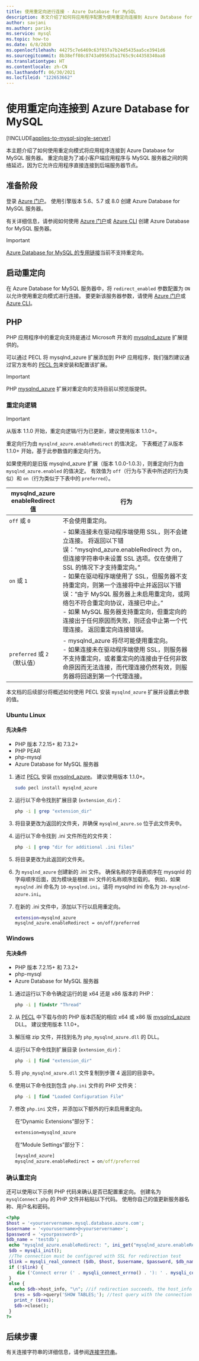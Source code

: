 ```yaml
---
title: 使用重定向进行连接 - Azure Database for MySQL
description: 本文介绍了如何将应用程序配置为使用重定向连接到 Azure Database for MySQL。
author: savjani
ms.author: pariks
ms.service: mysql
ms.topic: how-to
ms.date: 6/8/2020
ms.openlocfilehash: 44275c7e6469c63f037a7b24d5435aa5ce3941d6
ms.sourcegitcommit: 8b38eff08c8743a095635a1765c9c44358340aa8
ms.translationtype: HT
ms.contentlocale: zh-CN
ms.lasthandoff: 06/30/2021
ms.locfileid: "122653662"
---
```

# <a name="connect-to-azure-database-for-mysql-with-redirection"></a>使用重定向连接到 Azure Database for MySQL

[!INCLUDE[applies-to-mysql-single-server](includes/applies-to-mysql-single-server.md)]

本主题介绍了如何使用重定向模式将应用程序连接到 Azure Database for MySQL 服务器。 重定向是为了减小客户端应用程序与 MySQL 服务器之间的网络延迟，因为它允许应用程序直接连接到后端服务器节点。

## <a name="before-you-begin"></a>准备阶段
登录 [Azure 门户](https://portal.azure.com)。 使用引擎版本 5.6、5.7 或 8.0 创建 Azure Database for MySQL 服务器。 

有关详细信息，请参阅如何使用 [Azure 门户](quickstart-create-mysql-server-database-using-azure-portal.md)或 [Azure CLI](quickstart-create-mysql-server-database-using-azure-cli.md) 创建 Azure Database for MySQL 服务器。

> [!IMPORTANT]
> [Azure Database for MySQL 的专用链接](concepts-data-access-security-private-link.md)当前不支持重定向。

## <a name="enable-redirection"></a>启动重定向

在 Azure Database for MySQL 服务器中，将 `redirect_enabled` 参数配置为 `ON` 以允许使用重定向模式进行连接。 要更新该服务器参数，请使用 [Azure 门户](howto-server-parameters.md)或 [Azure CLI](howto-configure-server-parameters-using-cli.md)。

## <a name="php"></a>PHP

PHP 应用程序中的重定向支持是通过 Microsoft 开发的 [mysqlnd_azure](https://github.com/microsoft/mysqlnd_azure) 扩展提供的。 

可以通过 PECL 将 mysqlnd_azure 扩展添加到 PHP 应用程序，我们强烈建议通过官方发布的 [PECL 包](https://pecl.php.net/package/mysqlnd_azure)来安装和配置该扩展。

> [!IMPORTANT]
> PHP [mysqlnd_azure](https://github.com/microsoft/mysqlnd_azure) 扩展对重定向的支持目前以预览版提供。

### <a name="redirection-logic"></a>重定向逻辑

>[!IMPORTANT]
> 从版本 1.1.0 开始，重定向逻辑/行为已更新，建议使用版本 1.1.0+。

重定向行为由 `mysqlnd_azure.enableRedirect` 的值决定。 下表概述了从版本 1.1.0+ 开始，基于此参数值的重定向行为。

如果使用的是旧版 mysqlnd_azure 扩展（版本 1.0.0-1.0.3），则重定向行为由 `mysqlnd_azure.enabled` 的值决定。 有效值为 `off`（行为与下表中所述的行为类似）和 `on`（行为类似于下表中的 `preferred`）。  

|**mysqlnd_azure enableRedirect 值**| **行为**|
|----------------------------------------|-------------|
|`off` 或 `0`|不会使用重定向。 |
|`on` 或 `1`|- 如果连接未在驱动程序端使用 SSL，则不会建立连接。 将返回以下错误：“mysqlnd_azure.enableRedirect 为 on，但连接字符串中未设置 SSL 选项。仅在使用了 SSL 的情况下才支持重定向。”<br>- 如果在驱动程序端使用了 SSL，但服务器不支持重定向，则第一个连接将中止并返回以下错误：“由于 MySQL 服务器上未启用重定向，或网络包不符合重定向协议，连接已中止。”<br>- 如果 MySQL 服务器支持重定向，但重定向的连接出于任何原因而失败，则还会中止第一个代理连接。 返回重定向连接错误。|
|`preferred` 或 `2`<br> （默认值）|- mysqlnd_azure 将尽可能使用重定向。<br>- 如果连接未在驱动程序端使用 SSL，则服务器不支持重定向，或者重定向的连接由于任何非致命原因而无法连接，而代理连接仍然有效，则服务器将回退到第一个代理连接。|

本文档的后续部分将概述如何使用 PECL 安装 `mysqlnd_azure` 扩展并设置此参数的值。

### <a name="ubuntu-linux"></a>Ubuntu Linux

#### <a name="prerequisites"></a>先决条件 
- PHP 版本 7.2.15+ 和 7.3.2+
- PHP PEAR 
- php-mysql
- Azure Database for MySQL 服务器

1. 通过 [PECL](https://pecl.php.net/package/mysqlnd_azure) 安装 [mysqlnd_azure](https://github.com/microsoft/mysqlnd_azure)。 建议使用版本 1.1.0+。

    ```bash
    sudo pecl install mysqlnd_azure
    ```

2. 运行以下命令找到扩展目录 (`extension_dir`)：

    ```bash
    php -i | grep "extension_dir"
    ```

3. 将目录更改为返回的文件夹，并确保 `mysqlnd_azure.so` 位于此文件夹中。 

4. 运行以下命令找到 .ini 文件所在的文件夹： 

    ```bash
    php -i | grep "dir for additional .ini files"
    ```

5. 将目录更改为此返回的文件夹。 

6. 为 `mysqlnd_azure` 创建新的 .ini 文件。 确保名称的字母表顺序在 mysqnld 的字母顺序后面，因为模块是根据 ini 文件的名称顺序加载的。 例如，如果 `mysqlnd` .ini 命名为 `10-mysqlnd.ini`，请将 mysqlnd ini 命名为 `20-mysqlnd-azure.ini`。

7. 在新的 .ini 文件中，添加以下行以启用重定向。

    ```bash
    extension=mysqlnd_azure
    mysqlnd_azure.enableRedirect = on/off/preferred
    ```

### <a name="windows"></a>Windows

#### <a name="prerequisites"></a>先决条件 
- PHP 版本 7.2.15+ 和 7.3.2+
- php-mysql
- Azure Database for MySQL 服务器

1. 通过运行以下命令确定运行的是 x64 还是 x86 版本的 PHP：

    ```cmd
    php -i | findstr "Thread"
    ```

2. 从 [PECL](https://pecl.php.net/package/mysqlnd_azure) 中下载与你的 PHP 版本匹配的相应 x64 或 x86 版 [mysqlnd_azure](https://github.com/microsoft/mysqlnd_azure) DLL。 建议使用版本 1.1.0+。

3. 解压缩 zip 文件，并找到名为 `php_mysqlnd_azure.dll` 的 DLL。

4. 运行以下命令找到扩展目录 (`extension_dir`)：

    ```cmd
    php -i | find "extension_dir"
    ```

5. 将 `php_mysqlnd_azure.dll` 文件复制到步骤 4 返回的目录中。 

6. 使用以下命令找到包含 `php.ini` 文件的 PHP 文件夹：

    ```cmd
    php -i | find "Loaded Configuration File"
    ```

7. 修改 `php.ini` 文件，并添加以下额外的行来启用重定向。 

    在“Dynamic Extensions”部分下： 
    ```cmd
    extension=mysqlnd_azure
    ```
    
    在“Module Settings”部分下：     
    ```cmd 
    [mysqlnd_azure]
    mysqlnd_azure.enableRedirect = on/off/preferred
    ```

### <a name="confirm-redirection"></a>确认重定向

还可以使用以下示例 PHP 代码来确认是否已配置重定向。 创建名为 `mysqlConnect.php` 的 PHP 文件并粘贴以下代码。 使用你自己的值更新服务器名称、用户名和密码。 
 
 ```php
<?php
$host = '<yourservername>.mysql.database.azure.com';
$username = '<yourusername>@<yourservername>';
$password = '<yourpassword>';
$db_name = 'testdb';
  echo "mysqlnd_azure.enableRedirect: ", ini_get("mysqlnd_azure.enableRedirect"), "\n";
  $db = mysqli_init();
  //The connection must be configured with SSL for redirection test
  $link = mysqli_real_connect ($db, $host, $username, $password, $db_name, 3306, NULL, MYSQLI_CLIENT_SSL);
  if (!$link) {
     die ('Connect error (' . mysqli_connect_errno() . '): ' . mysqli_connect_error() . "\n");
  }
  else {
    echo $db->host_info, "\n"; //if redirection succeeds, the host_info will differ from the hostname you used used to connect
    $res = $db->query('SHOW TABLES;'); //test query with the connection
    print_r ($res);
    $db->close();
  }
?>
 ```

## <a name="next-steps"></a>后续步骤
有关连接字符串的详细信息，请参阅[连接字符串](howto-connection-string.md)。

